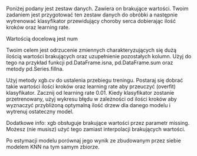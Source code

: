 Poniżej podany jest zestaw danych. Zawiera on brakujące wartości. Twoim zadaniem jest przygotować ten zestaw danych do obróbki a następnie wytrenować klasyfikator przewidujący choroby serca dobierając ilość kroków oraz learning rate.

Wartością docelową jest num

Twoim celem jest odrzucenie zmiennych charakteryzujących się dużą ilością wartości brakujących oraz uzupełnienie pozostałych kolumn. Użyj do tego na przykład funkcji pd.DataFrame.isna, pd.DataFrame.sum oraz metody pd.Series.fillna.

Użyj metody xgb.cv do ustalenia przebiegu treningu. Postaraj się dobrać takie wartości ilości kroków oraz learning rate aby przeuczyć (overfit) klasyfikator. Zacznij od learning rate 0.01. Kiedy klasyfikator zostanie przetrenowany, użyj wykresu błędu w zależności od ilości kroków aby wyznaczyć przybliżoną optymalną ilość drzew dla danego modelu i wytrenuj ostateczny model.

Dodatkowe info: xgb obsługuje brakujące wartości przez parametr missing. Możesz (nie musisz) użyć tego zamiast interpolacji brakujących wartości.

Po estymacji modelu porównaj jego wynik ze zbudowanym przez siebie modelem KNN na tym samym zbiorze.
